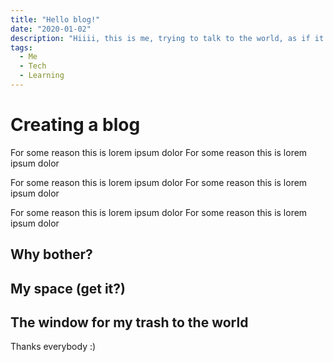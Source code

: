 ```yaml
---
title: "Hello blog!"
date: "2020-01-02"
description: "Hiiii, this is me, trying to talk to the world, as if it care about me :) well id does not"
tags:
  - Me
  - Tech
  - Learning
---
```


# Creating a blog
For some reason this is lorem ipsum dolor For some reason this is lorem ipsum dolor

For some reason this is lorem ipsum dolor For some reason this is lorem ipsum dolor

For some reason this is lorem ipsum dolor For some reason this is lorem ipsum dolor

## Why bother?

## My space (get it?)

## The window for my trash to the world


Thanks everybody :)